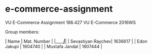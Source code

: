 # e-commerce-assignment
VU E-Commerce Assignment 188.427 VU E-Commerce 2016WS

Group members:

| Name				|  Mat. Number	|
|___________________|_______________|
| Sevastiyan Raychev|	1636617		|
| Edon Jakupi  		|	1604740		|
| Mustafa Jandal  	|	1607444		|

